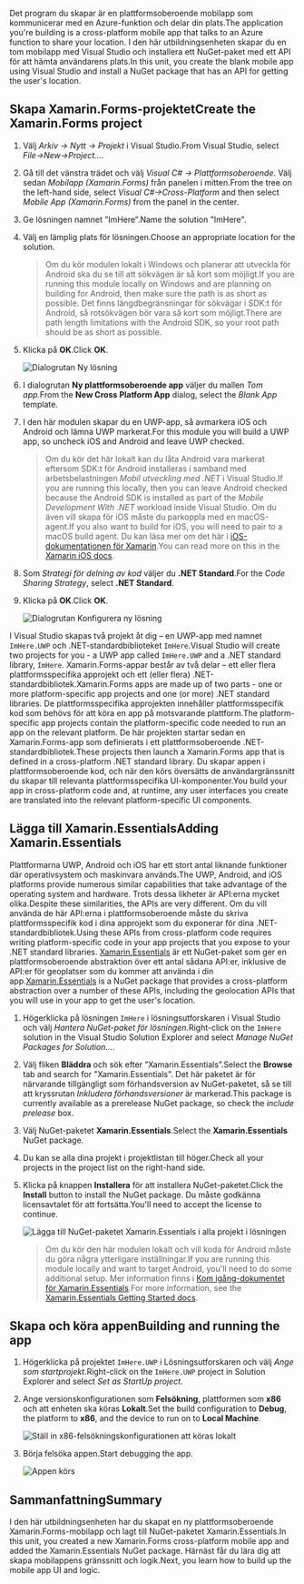 <span data-ttu-id="5a736-101">Det program du skapar är en plattformsoberoende mobilapp som kommunicerar med en Azure-funktion och delar din plats.</span><span class="sxs-lookup"><span data-stu-id="5a736-101">The application you're building is a cross-platform mobile app that talks to an Azure function to share your location.</span></span> <span data-ttu-id="5a736-102">I den här utbildningsenheten skapar du en tom mobilapp med Visual Studio och installera ett NuGet-paket med ett API för att hämta användarens plats.</span><span class="sxs-lookup"><span data-stu-id="5a736-102">In this unit, you create the blank mobile app using Visual Studio and install a NuGet package that has an API for getting the user's location.</span></span>

## <a name="create-the-xamarinforms-project"></a><span data-ttu-id="5a736-103">Skapa Xamarin.Forms-projektet</span><span class="sxs-lookup"><span data-stu-id="5a736-103">Create the Xamarin.Forms project</span></span>

1. <span data-ttu-id="5a736-104">Välj *Arkiv -> Nytt -> Projekt* i Visual Studio.</span><span class="sxs-lookup"><span data-stu-id="5a736-104">From Visual Studio, select *File->New->Project...*.</span></span>

1. <span data-ttu-id="5a736-105">Gå till det vänstra trädet och välj *Visual C# -> Plattformsoberoende*. Välj sedan *Mobilapp (Xamarin.Forms)* från panelen i mitten.</span><span class="sxs-lookup"><span data-stu-id="5a736-105">From the tree on the left-hand side, select *Visual C#->Cross-Platform* and then select *Mobile App (Xamarin.Forms)* from the panel in the center.</span></span>

1. <span data-ttu-id="5a736-106">Ge lösningen namnet ”ImHere”.</span><span class="sxs-lookup"><span data-stu-id="5a736-106">Name the solution "ImHere".</span></span>

1. <span data-ttu-id="5a736-107">Välj en lämplig plats för lösningen.</span><span class="sxs-lookup"><span data-stu-id="5a736-107">Choose an appropriate location for the solution.</span></span>

    > <span data-ttu-id="5a736-108">Om du kör modulen lokalt i Windows och planerar att utveckla för Android ska du se till att sökvägen är så kort som möjligt.</span><span class="sxs-lookup"><span data-stu-id="5a736-108">If you are running this module locally on Windows and are planning on building for Android, then make sure the path is as short as possible.</span></span> <span data-ttu-id="5a736-109">Det finns längdbegränsningar för sökvägar i SDK:t för Android, så rotsökvägen bör vara så kort som möjligt.</span><span class="sxs-lookup"><span data-stu-id="5a736-109">There are path length limitations with the Android SDK, so your root path should be as short as possible.</span></span>

1. <span data-ttu-id="5a736-110">Klicka på **OK**.</span><span class="sxs-lookup"><span data-stu-id="5a736-110">Click **OK**.</span></span>

    ![Dialogrutan Ny lösning](../media/2-new-solution-dialog.png)

1. <span data-ttu-id="5a736-112">I dialogrutan **Ny plattformsoberoende app** väljer du mallen *Tom app*.</span><span class="sxs-lookup"><span data-stu-id="5a736-112">From the **New Cross Platform App** dialog, select the *Blank App* template.</span></span>

1. <span data-ttu-id="5a736-113">I den här modulen skapar du en UWP-app, så avmarkera iOS och Android och lämna UWP markerat.</span><span class="sxs-lookup"><span data-stu-id="5a736-113">For this module you will build a UWP app, so uncheck iOS and Android and leave UWP checked.</span></span>

    > <span data-ttu-id="5a736-114">Om du kör det här lokalt kan du låta Android vara markerat eftersom SDK:t för Android installeras i samband med arbetsbelastningen *Mobil utveckling med .NET* i Visual Studio.</span><span class="sxs-lookup"><span data-stu-id="5a736-114">If you are running this locally, then you can leave Android checked because the Android SDK is installed as part of the *Mobile Development With .NET* workload inside Visual Studio.</span></span> <span data-ttu-id="5a736-115">Om du även vill skapa för iOS måste du parkoppla med en macOS-agent.</span><span class="sxs-lookup"><span data-stu-id="5a736-115">If you also want to build for iOS, you will need to pair to a macOS build agent.</span></span> <span data-ttu-id="5a736-116">Du kan läsa mer om det här i [iOS-dokumentationen för Xamarin](https://docs.microsoft.com/xamarin/ios/get-started/installation/windows/connecting-to-mac/).</span><span class="sxs-lookup"><span data-stu-id="5a736-116">You can read more on this in the [Xamarin iOS docs](https://docs.microsoft.com/xamarin/ios/get-started/installation/windows/connecting-to-mac/).</span></span>

1. <span data-ttu-id="5a736-117">Som *Strategi för delning av kod* väljer du **.NET Standard**.</span><span class="sxs-lookup"><span data-stu-id="5a736-117">For the *Code Sharing Strategy*, select **.NET Standard**.</span></span>

1. <span data-ttu-id="5a736-118">Klicka på **OK**.</span><span class="sxs-lookup"><span data-stu-id="5a736-118">Click **OK**.</span></span>

    ![Dialogrutan Konfigurera ny lösning](../media/2-configure-solution-dialog.png)

<span data-ttu-id="5a736-120">I Visual Studio skapas två projekt åt dig – en UWP-app med namnet `ImHere.UWP` och .NET-standardbiblioteket `ImHere`.</span><span class="sxs-lookup"><span data-stu-id="5a736-120">Visual Studio will create two projects for you - a UWP app called `ImHere.UWP` and a .NET standard library, `ImHere`.</span></span> <span data-ttu-id="5a736-121">Xamarin.Forms-appar består av två delar – ett eller flera plattformsspecifika approjekt och ett (eller flera) .NET-standardbibliotek.</span><span class="sxs-lookup"><span data-stu-id="5a736-121">Xamarin.Forms apps are made up of two parts - one or more platform-specific app projects and one (or more) .NET standard libraries.</span></span> <span data-ttu-id="5a736-122">De plattformsspecifika approjekten innehåller plattformsspecifik kod som behövs för att köra en app på motsvarande plattform.</span><span class="sxs-lookup"><span data-stu-id="5a736-122">The platform-specific app projects contain the platform-specific code needed to run an app on the relevant platform.</span></span> <span data-ttu-id="5a736-123">De här projekten startar sedan en Xamarin.Forms-app som definierats i ett plattformsoberoende .NET-standardbibliotek.</span><span class="sxs-lookup"><span data-stu-id="5a736-123">These projects then launch a Xamarin.Forms app that is defined in a cross-platform .NET standard library.</span></span> <span data-ttu-id="5a736-124">Du skapar appen i plattformsoberoende kod, och när den körs översätts de användargränssnitt du skapar till relevanta plattformsspecifika UI-komponenter.</span><span class="sxs-lookup"><span data-stu-id="5a736-124">You build your app in cross-platform code and, at runtime, any user interfaces you create are translated into the relevant platform-specific UI components.</span></span>

## <a name="adding-xamarinessentials"></a><span data-ttu-id="5a736-125">Lägga till Xamarin.Essentials</span><span class="sxs-lookup"><span data-stu-id="5a736-125">Adding Xamarin.Essentials</span></span>

<span data-ttu-id="5a736-126">Plattformarna UWP, Android och iOS har ett stort antal liknande funktioner där operativsystem och maskinvara används.</span><span class="sxs-lookup"><span data-stu-id="5a736-126">The UWP, Android, and iOS platforms provide numerous similar capabilities that take advantage of the operating system and hardware.</span></span> <span data-ttu-id="5a736-127">Trots dessa likheter är API:erna mycket olika.</span><span class="sxs-lookup"><span data-stu-id="5a736-127">Despite these similarities, the APIs are very different.</span></span> <span data-ttu-id="5a736-128">Om du vill använda de här API:erna i plattformsoberoende måste du skriva plattformsspecifik kod i dina approjekt som du exponerar för dina .NET-standardbibliotek.</span><span class="sxs-lookup"><span data-stu-id="5a736-128">Using these APIs from cross-platform code requires writing platform-specific code in your app projects that you expose to your .NET standard libraries.</span></span> <span data-ttu-id="5a736-129">[Xamarin.Essentials](https://docs.microsoft.com/xamarin/essentials/) är ett NuGet-paket som ger en plattformsoberoende abstraktion över ett antal sådana API:er, inklusive de API:er för geoplatser som du kommer att använda i din app.</span><span class="sxs-lookup"><span data-stu-id="5a736-129">[Xamarin.Essentials](https://docs.microsoft.com/xamarin/essentials/) is a NuGet package that provides a cross-platform abstraction over a number of these APIs, including the geolocation APIs that you will use in your app to get the user's location.</span></span>

1. <span data-ttu-id="5a736-130">Högerklicka på lösningen `ImHere` i lösningsutforskaren i Visual Studio och välj *Hantera NuGet-paket för lösningen*.</span><span class="sxs-lookup"><span data-stu-id="5a736-130">Right-click on the `ImHere` solution in the Visual Studio Solution Explorer and select *Manage NuGet Packages for Solution...*.</span></span>

1. <span data-ttu-id="5a736-131">Välj fliken **Bläddra** och sök efter ”Xamarin.Essentials”.</span><span class="sxs-lookup"><span data-stu-id="5a736-131">Select the **Browse** tab and search for "Xamarin.Essentials".</span></span> <span data-ttu-id="5a736-132">Det här paketet är för närvarande tillgängligt som förhandsversion av NuGet-paketet, så se till att kryssrutan *Inkludera förhandsversioner* är markerad.</span><span class="sxs-lookup"><span data-stu-id="5a736-132">This package is currently available as a prerelease NuGet package, so check the *include prelease* box.</span></span>

1. <span data-ttu-id="5a736-133">Välj NuGet-paketet **Xamarin.Essentials**.</span><span class="sxs-lookup"><span data-stu-id="5a736-133">Select the **Xamarin.Essentials** NuGet package.</span></span>

1. <span data-ttu-id="5a736-134">Du kan se alla dina projekt i projektlistan till höger.</span><span class="sxs-lookup"><span data-stu-id="5a736-134">Check all your projects in the project list on the right-hand side.</span></span>

1. <span data-ttu-id="5a736-135">Klicka på knappen **Installera** för att installera NuGet-paketet.</span><span class="sxs-lookup"><span data-stu-id="5a736-135">Click the **Install** button to install the NuGet package.</span></span> <span data-ttu-id="5a736-136">Du måste godkänna licensavtalet för att fortsätta.</span><span class="sxs-lookup"><span data-stu-id="5a736-136">You'll need to accept the license to continue.</span></span>

    ![Lägga till NuGet-paketet Xamarin.Essentials i alla projekt i lösningen](../media/2-add-essentials-nuget.png)

    > <span data-ttu-id="5a736-138">Om du kör den här modulen lokalt och vill koda för Android måste du göra några ytterligare inställningar.</span><span class="sxs-lookup"><span data-stu-id="5a736-138">If you are running this module locally and want to target Android, you'll need to do some additional setup.</span></span> <span data-ttu-id="5a736-139">Mer information finns i [Kom igång-dokumentet för Xamarin.Essentials](https://docs.microsoft.com/xamarin/essentials/get-started?context=xamarin%2Fios&tabs=windows%2Candroid).</span><span class="sxs-lookup"><span data-stu-id="5a736-139">For more information, see the [Xamarin.Essentials Getting Started docs](https://docs.microsoft.com/xamarin/essentials/get-started?context=xamarin%2Fios&tabs=windows%2Candroid).</span></span>

## <a name="building-and-running-the-app"></a><span data-ttu-id="5a736-140">Skapa och köra appen</span><span class="sxs-lookup"><span data-stu-id="5a736-140">Building and running the app</span></span>

1. <span data-ttu-id="5a736-141">Högerklicka på projektet `ImHere.UWP` i Lösningsutforskaren och välj *Ange som startprojekt*.</span><span class="sxs-lookup"><span data-stu-id="5a736-141">Right-click on the `ImHere.UWP` project in Solution Explorer and select *Set as StartUp project*.</span></span>

1. <span data-ttu-id="5a736-142">Ange versionskonfigurationen som **Felsökning**, plattformen som **x86** och att enheten ska köras **Lokalt**.</span><span class="sxs-lookup"><span data-stu-id="5a736-142">Set the build configuration to **Debug**, the platform to **x86**, and the device to run on to **Local Machine**.</span></span>

    ![Ställ in x86-felsökningskonfigurationen att köras lokalt](../media/2-debug-configuration.png)

1. <span data-ttu-id="5a736-144">Börja felsöka appen.</span><span class="sxs-lookup"><span data-stu-id="5a736-144">Start debugging the app.</span></span>

    ![Appen körs](../media/2-debuging-app.png)

## <a name="summary"></a><span data-ttu-id="5a736-146">Sammanfattning</span><span class="sxs-lookup"><span data-stu-id="5a736-146">Summary</span></span>

<span data-ttu-id="5a736-147">I den här utbildningsenheten har du skapat en ny plattformsoberoende Xamarin.Forms-mobilapp och lagt till NuGet-paketet Xamarin.Essentials.</span><span class="sxs-lookup"><span data-stu-id="5a736-147">In this unit, you created a new Xamarin.Forms cross-platform mobile app and added the Xamarin.Essentials NuGet package.</span></span> <span data-ttu-id="5a736-148">Härnäst får du lära dig att skapa mobilappens gränssnitt och logik.</span><span class="sxs-lookup"><span data-stu-id="5a736-148">Next, you learn how to build up the mobile app UI and logic.</span></span>